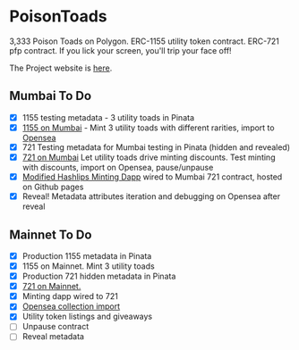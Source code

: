 # PoisonToads
3,333 Poison Toads on Polygon.  ERC-1155 utility token contract.  ERC-721 pfp contract.  If you lick your screen, you'll trip your face off!

The Project website is [here](https://www.capnganj.art/nft-collections/poison-toads).

## Mumbai To Do
- [x] 1155 testing metadata - 3 utility toads in Pinata
- [x] [1155 on Mumbai](https://mumbai.polygonscan.com/address/0x6adf29bf31540f2082ddf85b7fe55c92c191e420) - Mint 3 utility toads with different rarities, import to [Opensea](https://testnets.opensea.io/collection/poisontoadsutility)
- [x] 721 Testing metadata for Mumbai testing in Pinata (hidden and revealed)
- [x] [721 on Mumbai](https://mumbai.polygonscan.com/address/0xe6bda205de2f968271166C4b2650DefB38895De1)  Let utility toads drive minting discounts. Test minting with discounts, import on Opensea, pause/unpause
- [x] [Modified Hashlips Minting Dapp](https://capnganj.github.io/PoisonToadsDapp/) wired to Mumbai 721 contract, hosted on Github pages
- [x] Reveal! Metadata attributes iteration and debugging on Opensea after reveal

## Mainnet To Do
- [x] Production 1155 metadata in Pinata
- [x] 1155 on Mainnet.  Mint 3 utility toads
- [x] Production 721 hidden metadata in Pinata
- [x] [721 on Mainnet.](https://polygonscan.com/token/0x12a3ecd55de986fcb754cb2c9ddbc1de74df6c6b) 
- [x] Minting dapp wired to 721
- [x] [Opensea collection import](https://opensea.io/collection/poison-toads)
- [x] Utility token listings and giveaways
- [ ] Unpause contract
- [ ] Reveal metadata
